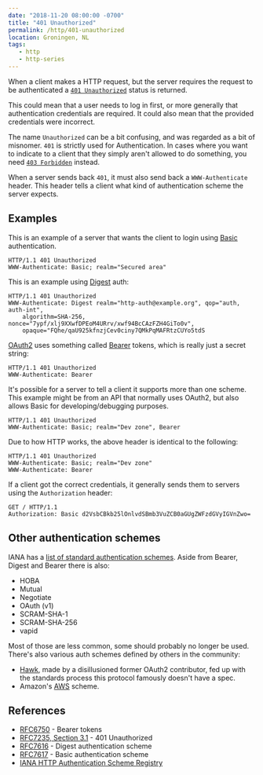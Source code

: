 ```yaml
---
date: "2018-11-20 08:00:00 -0700"
title: "401 Unauthorized"
permalink: /http/401-unauthorized
location: Groningen, NL
tags:
   - http
   - http-series
---
```


When a client makes a HTTP request, but the server requires the request to
be authenticated a [`401 Unauthorized`][1] status is returned.

This could mean that a user needs to log in first, or more generally that
authentication credentials are required. It could also mean that the provided
credentials were incorrect.

The name `Unauthorized` can be a bit confusing, and was regarded as a bit of
misnomer. `401` is strictly used for Authentication. In cases where you want
to indicate to a client that they simply aren't allowed to do something, you
need [`403 Forbidden`][11] instead.

When a server sends back `401`, it must also send back a `WWW-Authenticate`
header. This header tells a client what kind of authentication scheme the
server expects.

Examples
--------

This is an example of a server that wants the client to login using [Basic][2]
authentication.

```http
HTTP/1.1 401 Unauthorized
WWW-Authenticate: Basic; realm="Secured area"
```

This is an example using [Digest][3] auth:

```http
HTTP/1.1 401 Unauthorized
WWW-Authenticate: Digest realm="http-auth@example.org", qop="auth, auth-int",
    algorithm=SHA-256, nonce="7ypf/xlj9XXwfDPEoM4URrv/xwf94BcCAzFZH4GiTo0v",
    opaque="FQhe/qaU925kfnzjCev0ciny7QMkPqMAFRtzCUYo5tdS
```

[OAuth2][4] uses something called [Bearer][5] tokens, which is really just a
secret string:

```http
HTTP/1.1 401 Unauthorized
WWW-Authenticate: Bearer
```

It's possible for a server to tell a client it supports more than one scheme.
This example might be from an API that normally uses OAuth2, but also allows
Basic for developing/debugging purposes.


```http
HTTP/1.1 401 Unauthorized
WWW-Authenticate: Basic; realm="Dev zone", Bearer
```

Due to how HTTP works, the above header is identical to the following:

```http
HTTP/1.1 401 Unauthorized
WWW-Authenticate: Basic; realm="Dev zone"
WWW-Authenticate: Bearer
```

If a client got the correct credentials, it generally sends them to servers
using the `Authorization` header:

```http
GET / HTTP/1.1
Authorization: Basic d2VsbCBkb25lOnlvdSBmb3VuZCB0aGUgZWFzdGVyIGVnZwo=
```

Other authentication schemes
----------------------------

IANA has a [list of standard authentication schemes][6]. Aside from Bearer,
Digest and Bearer there is also:

* HOBA
* Mutual
* Negotiate
* OAuth (v1)
* SCRAM-SHA-1
* SCRAM-SHA-256
* vapid

Most of those are less common, some should probably no longer be used. There's
also various auth schemes defined by others in the community:

* [Hawk][9], made by a disillusioned former OAuth2 contributor, fed up with the
  standards process this protocol famously doesn't have a spec.
* Amazon's [AWS][10] scheme.

References
----------

* [RFC6750][4] - Bearer tokens
* [RFC7235, Section 3.1][1] - 401 Unauthorized
* [RFC7616][3] - Digest authentication scheme
* [RFC7617][2] - Basic authentication scheme
* [IANA HTTP Authentication Scheme Registry][6]

[1]: https://tools.ietf.org/html/rfc7235#section-3.1 "401 Unauthorized"
[2]: https://tools.ietf.org/html/rfc7617 "Basic authentication"
[3]: https://tools.ietf.org/html/rfc7616#section-3.9.1 "Digest authentication"
[4]: https://tools.ietf.org/html/rfc6749 "OAuth2"
[5]: https://tools.ietf.org/html/rfc6750 "Bearer token"
[6]: https://www.iana.org/assignments/http-authschemes/http-authschemes.xhtml#authschemes
[7]: http://tools.ietf.org/html/rfc7486
[8]: https://tools.ietf.org/html/rfc8120
[9]: https://github.com/hueniverse/hawk
[10]: https://docs.aws.amazon.com/AmazonS3/latest/dev/RESTAuthentication.html#ConstructingTheAuthenticationHeader
[11]: /http/403-forbidden
